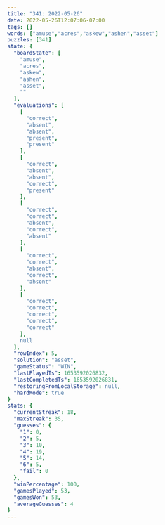 ```yaml
---
title: "341: 2022-05-26"
date: 2022-05-26T12:07:06-07:00
tags: []
words: ["amuse","acres","askew","ashen","asset"]
puzzles: [341]
state: {
  "boardState": [
    "amuse",
    "acres",
    "askew",
    "ashen",
    "asset",
    ""
  ],
  "evaluations": [
    [
      "correct",
      "absent",
      "absent",
      "present",
      "present"
    ],
    [
      "correct",
      "absent",
      "absent",
      "correct",
      "present"
    ],
    [
      "correct",
      "correct",
      "absent",
      "correct",
      "absent"
    ],
    [
      "correct",
      "correct",
      "absent",
      "correct",
      "absent"
    ],
    [
      "correct",
      "correct",
      "correct",
      "correct",
      "correct"
    ],
    null
  ],
  "rowIndex": 5,
  "solution": "asset",
  "gameStatus": "WIN",
  "lastPlayedTs": 1653592026832,
  "lastCompletedTs": 1653592026831,
  "restoringFromLocalStorage": null,
  "hardMode": true
}
stats: {
  "currentStreak": 18,
  "maxStreak": 35,
  "guesses": {
    "1": 0,
    "2": 5,
    "3": 10,
    "4": 19,
    "5": 14,
    "6": 5,
    "fail": 0
  },
  "winPercentage": 100,
  "gamesPlayed": 53,
  "gamesWon": 53,
  "averageGuesses": 4
}
---
```


<!-- more -->
